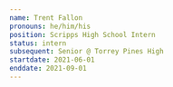 ```yaml
---
name: Trent Fallon 
pronouns: he/him/his
position: Scripps High School Intern
status: intern
subsequent: Senior @ Torrey Pines High
startdate: 2021-06-01
enddate: 2021-09-01
---
```

